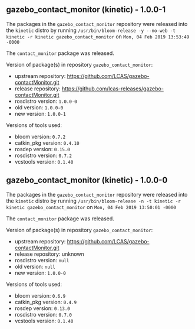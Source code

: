 ## gazebo_contact_monitor (kinetic) - 1.0.0-1

The packages in the `gazebo_contact_monitor` repository were released into the `kinetic` distro by running `/usr/bin/bloom-release -y --no-web -t kinetic -r kinetic gazebo_contact_monitor` on `Mon, 04 Feb 2019 13:53:49 -0000`

The `contact_monitor` package was released.

Version of package(s) in repository `gazebo_contact_monitor`:

- upstream repository: https://github.com/LCAS/gazebo-contactMonitor.git
- release repository: https://github.com/lcas-releases/gazebo-contactMonitor.git
- rosdistro version: `1.0.0-0`
- old version: `1.0.0-0`
- new version: `1.0.0-1`

Versions of tools used:

- bloom version: `0.7.2`
- catkin_pkg version: `0.4.10`
- rosdep version: `0.15.0`
- rosdistro version: `0.7.2`
- vcstools version: `0.1.40`


## gazebo_contact_monitor (kinetic) - 1.0.0-0

The packages in the `gazebo_contact_monitor` repository were released into the `kinetic` distro by running `/usr/bin/bloom-release -n -t kinetic -r kinetic gazebo_contact_monitor` on `Mon, 04 Feb 2019 13:50:01 -0000`

The `contact_monitor` package was released.

Version of package(s) in repository `gazebo_contact_monitor`:

- upstream repository: https://github.com/LCAS/gazebo-contactMonitor.git
- release repository: unknown
- rosdistro version: `null`
- old version: `null`
- new version: `1.0.0-0`

Versions of tools used:

- bloom version: `0.6.9`
- catkin_pkg version: `0.4.9`
- rosdep version: `0.13.0`
- rosdistro version: `0.7.0`
- vcstools version: `0.1.40`


